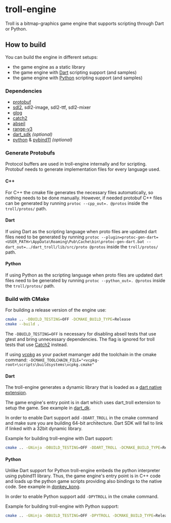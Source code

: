# troll-engine
Troll is a bitmap-graphics game engine that supports scripting through Dart or Python.


## How to build

You can build the engine in different setups: 
* the game engine as a static library
* the game engine with [Dart](https://dartlang.org/) scripting support (and samples)
* the game engine with [Python](https://www.python.org/) scripting support (and samples)


### Dependencies
* [protobuf](https://developers.google.com/protocol-buffers/)
* [sdl2](https://www.libsdl.org/download-2.0.php), sdl2-image, sdl2-ttf, sdl2-mixer
* [glog](https://github.com/google/glog)
* [catch2](https://github.com/catchorg/Catch2)
* [abseil](https://github.com/abseil/abseil-cpp)
* [range-v3](https://github.com/ericniebler/range-v3)
* [dart_sdk](https://dartlang.org/) _(optional)_
* [python](https://www.python.org/) & [pybind11](https://github.com/pybind/pybind11) _(optional)_


### Generate Protobufs

Protocol buffers are used in troll-engine internally and for scripting. Protobuf needs to generate implementation files for every language used.

#### C++
For C++ the cmake file generates the necessary files automatically, so nothing needs to be done manually. However, if needed protobuf C++ files can be generated by running `protoc --cpp_out=. @protos` inside the `troll/protos/` path.

#### Dart
If using Dart as the scripting language when proto files are updated dart files need to be generated by running `protoc --plugin=protoc-gen-dart=<USER_PATH>\AppData\Roaming\Pub\Cache\bin\protoc-gen-dart.bat --dart_out=../dart_troll/lib/src/proto @protos` inside the `troll/protos/` path.

#### Python
If using Python as the scripting language when proto files are updated dart files need to be generated by running `protoc --python_out=. @protos` inside the `troll/protos/` path.


### Build with CMake
For building a release version of the engine use:
```bash
cmake .. -DBUILD_TESTING=OFF -DCMAKE_BUILD_TYPE=Release
cmake --build .
```

The `-DBUILD_TESTING=OFF` is necessary for disabling abseil tests that use gtest and bring unnecessary dependencies. The flag is ignored for troll tests that use [Catch2](https://github.com/catchorg/Catch2) instead.

If using [vcpkg](https://github.com/Microsoft/vcpkg) as your packet mamanger add the toolchain in the cmake command:
`-DCMAKE_TOOLCHAIN_FILE="<vcpkg-root>\scripts\buildsystems\vcpkg.cmake"`

#### Dart
The troll-engine generates a dynamic library that is loaded as a [dart native extension](https://www.dartlang.org/articles/server/native-extensions).

The game engine's entry point is in dart which uses dart_troll extension to setup the game. See example in [dart_dk](samples/dart_dk).

In order to enable Dart support add `-DDART_TROLL` in the cmake command and make sure you are building 64-bit architecture. Dart SDK will fail to link if linked with a 32bit dynamic library.

Example for building troll-engine with Dart support:
```bash
cmake .. -GNinja -DBUILD_TESTING=OFF -DDART_TROLL -DCMAKE_BUILD_TYPE=Release -DCMAKE_TOOLCHAIN_FILE=../vcpkg/scripts/buildsystems/vcpkg.cmake
```

#### Python
Unlike Dart support for Python troll-engine embeds the python interpreter using pybind11 library. Thus, the game engine's entry point is in C++ code and loads up the python game scripts providing also bindings to the native code. See example in [donkey_kong](samples/donkey_kong).

In order to enable Python support add `-DPYTROLL` in the cmake command.

Example for building troll-engine with Python support:
```bash
cmake .. -GNinja -DBUILD_TESTING=OFF -DPYTROLL -DCMAKE_BUILD_TYPE=Release -DCMAKE_TOOLCHAIN_FILE=../vcpkg/scripts/buildsystems/vcpkg.cmake
```
